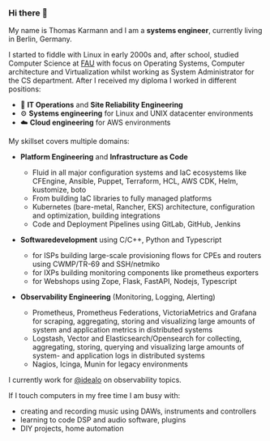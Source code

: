 ### Hi there 👋

My name is Thomas Karmann and I am a **systems engineer**, currently living in Berlin, Germany. 

I started to fiddle with Linux in early 2000s and, after school, studied Computer Science at [FAU](https://www.fau.eu/) with focus on Operating Systems, Computer architecture and Virtualization whilst working as System Administrator for the CS department. 
After I received my diploma I worked in different positions:

- 🧯 **IT Operations** and **Site Reliability Engineering**
- ⚙️ **Systems engineering** for Linux and UNIX datacenter environments
- ☁️ **Cloud engineering** for AWS environments

My skillset covers multiple domains:

- **Platform Engineering** and **Infrastructure as Code** 
  - Fluid in all major configuration systems and IaC ecosystems like CFEngine, Ansible, Puppet, Terraform, HCL, AWS CDK, Helm, kustomize, boto
  - From building IaC libraries to fully managed platforms
  - Kubernetes (bare-metal, Rancher, EKS) architecture, configuration and optimization, building integrations
  - Code and Deployment Pipelines using GitLab, GitHub, Jenkins

- **Softwaredevelopment** using C/C++, Python and Typescript
  - for ISPs building large-scale provisioning flows for CPEs and routers using CWMP/TR-69 and SSH/netmiko
  - for IXPs building monitoring components like prometheus exporters
  - for Webshops using Zope, Flask, FastAPI, Nodejs, Typescript
  
- **Observability Engineering** (Monitoring, Logging, Alerting)
  - Prometheus, Prometheus Federations, VictoriaMetrics and Grafana for scraping, aggregating, storing and visualizing large amounts of system and application metrics in distributed systems
  - Logstash, Vector and Elasticsearch/Opensearch for collecting, aggregating, storing, querying and visualizing large amounts of system- and application logs in distributed systems
  - Nagios, Icinga, Munin for legacy environments

I currently work for [@idealo](https://github.com/idealo) on observability topics.

If I touch computers in my free time I am busy with:
- creating and recording music using DAWs, instruments and controllers
- learning to code DSP and audio software, plugins
- DIY projects, home automation
